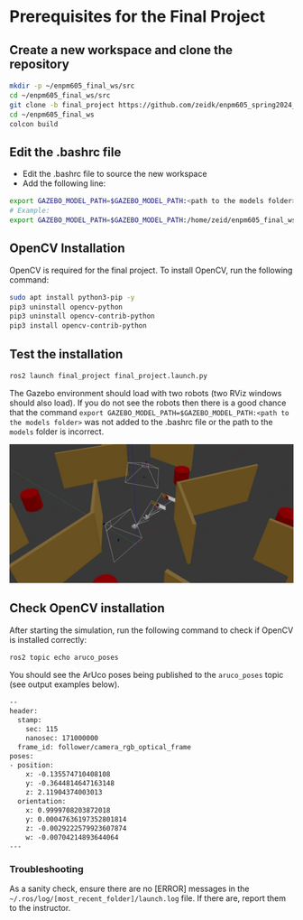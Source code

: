 

# Prerequisites for the Final Project

## Create a new workspace and clone the repository

```bash
mkdir -p ~/enpm605_final_ws/src
cd ~/enpm605_final_ws/src
git clone -b final_project https://github.com/zeidk/enpm605_spring2024_ros.git
cd ~/enpm605_final_ws
colcon build
```
## Edit the .bashrc file

* Edit the .bashrc file to source the new workspace
* Add the following line:
```bash
export GAZEBO_MODEL_PATH=$GAZEBO_MODEL_PATH:<path to the models folder>
# Example:
export GAZEBO_MODEL_PATH=$GAZEBO_MODEL_PATH:/home/zeid/enpm605_final_ws/src/enpm605_spring2024_ros/enpm605_final_project/models
```


## OpenCV Installation

OpenCV is required for the final project. To install OpenCV, run the following command:

```bash
sudo apt install python3-pip -y
pip3 uninstall opencv-python
pip3 uninstall opencv-contrib-python
pip3 install opencv-contrib-python
```

## Test the installation

```bash
ros2 launch final_project final_project.launch.py
```
The Gazebo environment should load with two robots (two RViz windows should also load). If you do not see the robots then there is a good chance that the command ```export GAZEBO_MODEL_PATH=$GAZEBO_MODEL_PATH:<path to the models folder>``` was not added to the .bashrc file or the path to the `models` folder is incorrect.

![Simulation Environment](figures/gazebo.jpg)

## Check OpenCV installation

After starting the simulation, run the following command to check if OpenCV is installed correctly:
```bash
ros2 topic echo aruco_poses
```

You should see the ArUco poses being published to the `aruco_poses` topic (see output examples below).

```terminal
--
header:
  stamp:
    sec: 115
    nanosec: 171000000
  frame_id: follower/camera_rgb_optical_frame
poses:
- position:
    x: -0.135574710408108
    y: -0.3644814647163148
    z: 2.11904374003013
  orientation:
    x: 0.9999708203872018
    y: 0.00047636197352801814
    z: -0.0029222579923607874
    w: -0.00704214893644064
---
```

### Troubleshooting


As a sanity check, ensure there are no [ERROR] messages in the `~/.ros/log/[most_recent_folder]/launch.log` file. If there are, report them to the instructor.

